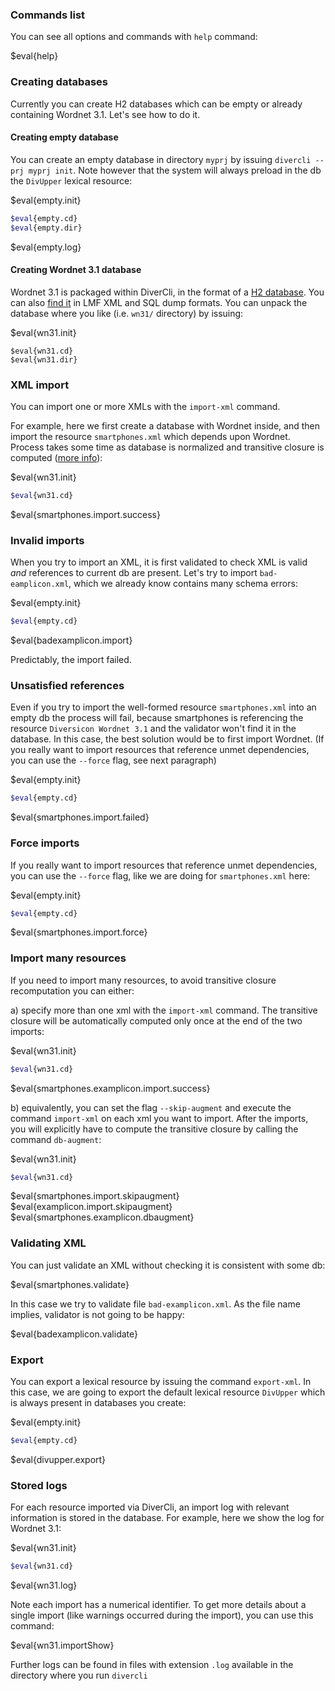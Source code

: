 

### Commands list

You can see all options and commands with `help` command: 

$eval{help}

### Creating databases

Currently you can create H2 databases which can be empty or already containing Wordnet 3.1. Let's see how to do it. 


#### Creating empty database

You can create an empty database in directory `myprj` by issuing `divercli --prj myprj init`.
Note however that the system will always preload in the db the `DivUpper` lexical resource:

$eval{empty.init}

```bash
$eval{empty.cd}
$eval{empty.dir}
```

$eval{empty.log}


#### Creating Wordnet 3.1 database

Wordnet 3.1 is packaged within DiverCli, in the format of a <a href="http://www.h2database.com" target="_blank">H2 database</a>. You can also [find it]($exec{wn31.manualWebsite}) in LMF XML and SQL dump formats. You can unpack the database where you like (i.e. `wn31/` directory) by issuing:

$eval{wn31.init}

```
$eval{wn31.cd}
$eval{wn31.dir} 
```


### XML import

You can import one or more XMLs with the `import-xml` command.

For example, here we first create a database with Wordnet inside, and then import the resource `smartphones.xml` which depends upon Wordnet. Process takes some time as database is normalized and transitive closure is computed ([more info](http://diversicon-kb.eu/manual/diversicon-core/index.html#xml-import)):

$eval{wn31.init}

```bash
$eval{wn31.cd}
``` 
$eval{smartphones.import.success}

### Invalid imports

When you try to import an XML, it is first validated to check XML is valid _and_ references to
current db are present. Let's try to import `bad-eamplicon.xml`, which we already know 
contains many schema errors:

$eval{empty.init}

```bash
$eval{empty.cd}
```
 
$eval{badexamplicon.import}

Predictably, the import failed. 

### Unsatisfied references

Even if you try to import the well-formed resource `smartphones.xml` into an empty db the process will fail, 
because smartphones is referencing the resource `Diversicon Wordnet 3.1` and the validator won't 
find it in the database. In this case, the best solution would be to first import Wordnet. 
(If you really want to import resources that reference unmet dependencies, you can use the `--force` flag, 
see next paragraph)

$eval{empty.init}

```bash
$eval{empty.cd}
``` 

$eval{smartphones.import.failed}



### Force imports

If you really want to import resources that reference unmet dependencies, you can use the `--force` flag,
like we are doing for `smartphones.xml` here:

$eval{empty.init}

```bash
$eval{empty.cd}
``` 


$eval{smartphones.import.force}


### Import many resources

If you need to import many resources, to avoid transitive closure recomputation you can either:

a) specify more than one xml with the `import-xml` command.
  The transitive closure will be automatically computed only once at the end of the two imports:

 $eval{wn31.init}

```bash
$eval{wn31.cd}
``` 
$eval{smartphones.examplicon.import.success}
 
b) equivalently, you can set the flag `--skip-augment` and execute the command `import-xml`  on each xml you want to import. After the imports, you will explicitly have to compute the transitive closure by calling the command
  `db-augment`: 
  

$eval{wn31.init}

```bash
$eval{wn31.cd}
``` 
$eval{smartphones.import.skipaugment}
$eval{examplicon.import.skipaugment}
$eval{smartphones.examplicon.dbaugment}
 
### Validating XML

You can just validate an XML without checking it is consistent with some db:


$eval{smartphones.validate}
 

In this case we try to validate file `bad-examplicon.xml`. As the file name implies, validator is
not going to be happy: 


$eval{badexamplicon.validate}



### Export

You can export a lexical resource by issuing the command `export-xml`. In this case, we are going to export the default lexical resource `DivUpper` which is always present in databases you create:

$eval{empty.init}

```bash
$eval{empty.cd}
```
$eval{divupper.export}


### Stored logs

For each resource imported via DiverCli, an import log with relevant information is stored in the database. For example, here we show the log for Wordnet 3.1:
 
 
$eval{wn31.init}

```bash
$eval{wn31.cd}
```

$eval{wn31.log}

Note each import has a numerical identifier. To get more details about a single import (like warnings occurred during the import), you can use this command:

$eval{wn31.importShow}

Further logs can be found in files with extension `.log` available in the directory where you run `divercli`
